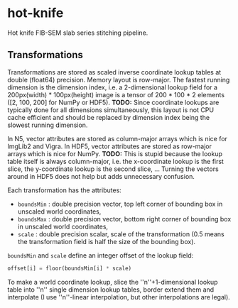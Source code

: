 # hot-knife

Hot knife FIB-SEM slab series stitching pipeline.

## Transformations

Transformations are stored as scaled inverse coordinate lookup tables at double (float64) precision.
Memory layout is row-major. The fastest running dimension is the dimension index, i.e. a 2-dimensional
lookup field for a 200px(width) * 100px(height) image is a tensor of 200 * 100 * 2 elements
([2, 100, 200] for NumPy or HDF5).
**TODO:** Since coordinate lookups are typically done for all dimensions simultaneously, this layout
is not CPU cache efficient and should be replaced by dimension index being the slowest running
dimension.

In N5, vector attributes are stored as column-major arrays which is nice for ImgLib2 and Vigra.  In HDF5,
vector attributes are stored as row-major arrays which is nice for NumPy.  **TODO:** This is stupid
because the lookup table itself is always column-major, i.e. the x-coordinate lookup is the first slice,
the y-coordinate lookup is the second slice, ... Turning the vectors around in HDF5 does not help but
adds unnecessary confusion.

Each transformation has the attributes:

* `boundsMin` : double precision vector, top left corner of bounding box in unscaled world coordinates,
* `boundsMax` : double precision vector, bottom right corner of bounding box in unscaled world coordinates,
* `scale` : double precision scalar, scale of the transformation (0.5 means the transformation field is half the size of the bounding box).

`boundsMin` and `scale` define an integer offset of the lookup field:

```python
offset[i] = floor(boundsMin[i] * scale)
```
To make a world coordinate lookup, slice the ''n''+1-dimensional lookup table into ''n'' single dimension lookup tables, border extend them
and interpolate (I use ''n''-linear interpolation, but other interpolations are legal).

